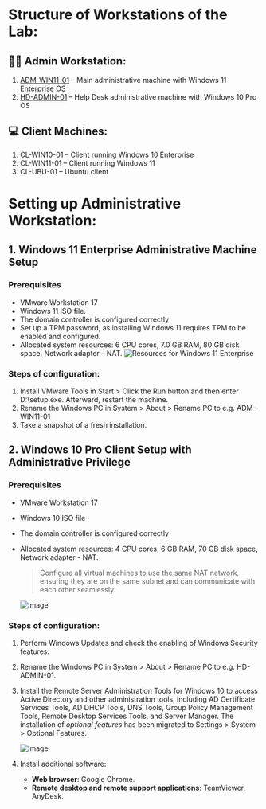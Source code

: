 # Structure of Workstations of the Lab:
## 🧑‍💼 Admin Workstation:

1. [ADM-WIN11-01](https://github.com/vitaliizghonnik/windows-server-2022-ad-lab/blob/main/1-Setup/client-setup.md#1-windows-11-enterprise-administrative-machine-setup) – Main administrative machine with Windows 11 Enterprise OS
2. [HD-ADMIN-01](https://github.com/vitaliizghonnik/windows-server-2022-ad-lab/blob/main/1-Setup/client-setup.md#2-windows-10-pro-client-setup-with-administrative-privilege) – Help Desk administrative machine with Windows 10 Pro OS  

## 💻 Client Machines:

1. CL-WIN10-01 – Client running Windows 10 Enterprise
2. CL-WIN11-01 – Client running Windows 11
3. CL-UBU-01 – Ubuntu client

# Setting up Administrative Workstation:
## 1. Windows 11 Enterprise Administrative Machine Setup  

### Prerequisites

- VMware Workstation 17
- Windows 11 ISO file.
- The domain controller is configured correctly
- Set up a TPM password, as installing Windows 11 requires TPM to be enabled and configured.
- Allocated system resources: 6 CPU cores, 7.0 GB RAM, 80 GB disk space, Network adapter - NAT.
  ![Resources for Windows 11 Enterprise](https://github.com/user-attachments/assets/0d53951d-cd73-4d2d-8da6-001594f2bd3a)

### Steps of configuration:

1. Install VMware Tools in Start > Click the Run button and then enter D:\setup.exe. Afterward, restart the machine.
2. Rename the Windows PC in System > About > Rename PC to e.g. ADM-WIN11-01
3. Take a snapshot of a fresh installation.

## 2. Windows 10 Pro Client Setup with Administrative Privilege

### Prerequisites

- VMware Workstation 17
- Windows 10 ISO file
- The domain controller is configured correctly
- Allocated system resources: 4 CPU cores, 6 GB RAM, 70 GB disk space, Network adapter - NAT.
  > Configure all virtual machines to use the same NAT network, ensuring they are on the same subnet and can communicate with each other seamlessly.
  
  ![image](https://github.com/user-attachments/assets/2bce89a8-c964-4760-b749-bcc69a08779e)
  
### Steps of configuration:

1. Perform Windows Updates and check the enabling of Windows Security features.
2. Rename the Windows PC in System > About > Rename PC to  e.g. HD-ADMIN-01.
3. Install the Remote Server Administration Tools for Windows 10 to access Active Directory and other administration tools, including AD Certificate Services Tools, AD DHCP Tools, DNS Tools, Group Policy Management Tools, Remote Desktop Services Tools, and Server Manager.
   The installation of *optional features* has been migrated to Settings > System > Optional Features.
   
   ![image](https://github.com/user-attachments/assets/dcd4d4e8-c272-46ce-8e01-add3af53effe)
4. Install additional software:
   
   - __Web browser__: Google Chrome.
   - __Remote desktop and remote support applications__: TeamViewer, AnyDesk.
